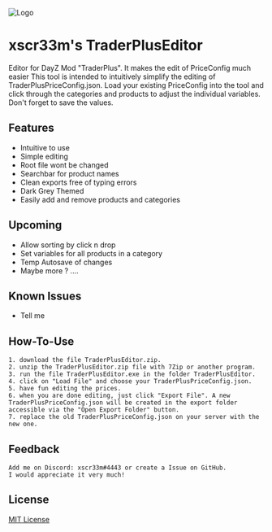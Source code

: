 ![Logo](https://i.imgur.com/HL4128el.png)


# xscr33m's TraderPlusEditor
Editor for DayZ Mod "TraderPlus". It makes the edit of PriceConfig much easier
This tool is intended to intuitively simplify the editing of TraderPlusPriceConfig.json. 
Load your existing PriceConfig into the tool and click through the categories and products to adjust the individual variables. 
Don't forget to save the values.


## Features

- Intuitive to use
- Simple editing
- Root file wont be changed
- Searchbar for product names
- Clean exports free of typing errors
- Dark Grey Themed
- Easily add and remove products and categories


## Upcoming

- Allow sorting by click n drop
- Set variables for all products in a category
- Temp Autosave of changes
- Maybe more ? ....


## Known Issues

- Tell me


## How-To-Use

    1. download the file TraderPlusEditor.zip.
    2. unzip the TraderPlusEditor.zip file with 7Zip or another program.
    3. run the file TraderPlusEditor.exe in the folder TraderPlusEditor.
    4. click on "Load File" and choose your TraderPlusPriceConfig.json.
    5. have fun editing the prices.
    6. when you are done editing, just click "Export File". A new TraderPlusPriceConfig.json will be created in the export folder accessible via the "Open Export Folder" button.
    7. replace the old TraderPlusPriceConfig.json on your server with the new one.
    
    
## Feedback

~~~ If you have any feedback, please reach out to me!
Add me on Discord: xscr33m#4443 or create a Issue on GitHub.
I would appreciate it very much! 
~~~ 


## License

[MIT License](https://spdx.org/licenses/)


